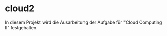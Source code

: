 # cloud2
In diesem Projekt wird die Ausarbeitung der Aufgabe für "Cloud Computing II" festgehalten.
